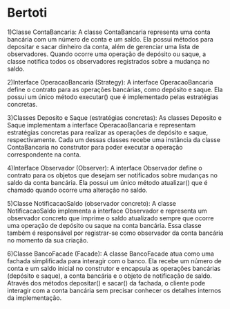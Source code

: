 # Bertoti
  <p>
  1)Classe ContaBancaria:
  A classe ContaBancaria representa uma conta bancária com um número de conta e um saldo. Ela possui métodos para depositar e sacar dinheiro da conta, além de gerenciar uma lista de
  observadores. Quando ocorre uma operação de depósito ou saque, a classe notifica todos os observadores registrados sobre a mudança no saldo.

  2)Interface OperacaoBancaria (Strategy):
  A interface OperacaoBancaria define o contrato para as operações bancárias, como depósito e saque. Ela possui um único método executar() que é implementado pelas estratégias 
  concretas.

  3)Classes Deposito e Saque (estratégias concretas):
  As classes Deposito e Saque implementam a interface OperacaoBancaria e representam estratégias concretas para realizar as operações de depósito e saque, respectivamente. Cada um
  dessas classes recebe uma instância da classe ContaBancaria no construtor para poder executar a operação correspondente na conta.

  4)Interface Observador (Observer):
  A interface Observador define o contrato para os objetos que desejam ser notificados sobre mudanças no saldo da conta bancária. Ela possui um único método atualizar() que é chamado 
  quando ocorre uma alteração no saldo.

  5)Classe NotificacaoSaldo (observador concreto):
  A classe NotificacaoSaldo implementa a interface Observador e representa um observador concreto que imprime o saldo atualizado sempre que ocorre uma operação de depósito ou saque na 
  conta bancária. Essa classe também é responsável por registrar-se como observador da conta bancária no momento da sua criação.

  6)Classe BancoFacade (Facade):
  A classe BancoFacade atua como uma fachada simplificada para interagir com o banco. Ela recebe um número de conta e um saldo inicial no construtor e encapsula as operações bancárias 
  (depósito e saque), a conta bancária e o objeto de notificação de saldo. Através dos métodos depositar() e sacar() da fachada, o cliente pode interagir com a conta bancária sem 
  precisar conhecer os detalhes internos da implementação.
  
  </p>
  

